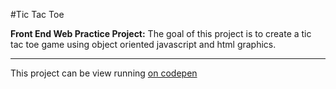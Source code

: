 #Tic Tac Toe

**Front End Web Practice Project:** The goal of this project is to create a tic tac toe game using object oriented javascript and html graphics.

------------



This project can be view running [on codepen](http://codepen.io/VanVlack/pen/gpzBzK)